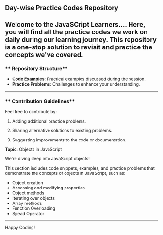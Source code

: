 ##  **Day-wise Practice Codes Repository**

Welcome to the JavaSCript Learners....  Here, you will find all the practice codes we work on daily during our learning journey. This repository is a one-stop solution to revisit and practice the concepts we've covered.
---

### ** Repository Structure**
- **Code Examples**: Practical examples discussed during the session.  
- **Practice Problems**: Challenges to enhance your understanding.  
---

### ** Contribution Guidelines**
Feel free to contribute by:

1. Adding additional practice problems.

2. Sharing alternative solutions to existing problems.

3. Suggesting improvements to the code or documentation.

**Topic:** Objects in JavaScript  

We're diving deep into JavaScript objects!   

This section includes code snippets, examples, and practice problems that demonstrate the concepts of objects in JavaScript, such as:  
- Object creation  
- Accessing and modifying properties  
- Object methods  
- Iterating over objects
- Array methods
- Function Overloading
- Spead Operator 
---
Happy Coding! 
